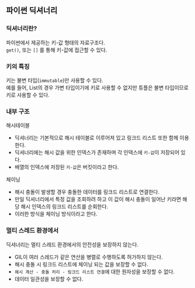 ## 파이썬 딕셔너리

### 딕셔너리란?
파이썬에서 제공하는 키-값 형태의 자료구조다.  
`get()`, 또는  `[]` 를 통해 키-값에 접근할 수 있다.

### 키의 특징
키는 불변 타입(`immutable`)만 사용할 수 있다.  
예를 들어, List의 경우 가변 타입이기에 키로 사용할 수 없지만 튜플은 불변 타입이므로 키로 사용할 수 있다.

### 내부 구조
해시테이블
- 딕셔너리는 기본적으로 해시 테이블로 이루어져 있고 링크드 리스트 또한 함께 이용한다.  
- 딕셔너리에는 해시 값을 위한 인덱스가 존재하며 각 인덱스에 `키-값`이 저장되어 있다.   
- 배열의 인덱스에 저장된 `키-값`은 버킷이라고 한다.  

체이닝
- 해시 충돌이 발생할 경우 충돌한 데이터를 링크드 리스트로 연결한다.  
- 만일 딕셔너리에서 특정 값을 조회하려 하고 이 값이 해시 충돌이 일어난 키라면 해당 해시 인덱스의 링크드 리스트를 순회한다.
- 이러한 방식을 체이닝 방식이라고 한다.

### 멀티 스레드 환경에서
딕셔너리는 멀티 스레드 환경에서의 안전성을 보장하지 않는다.
- GIL이 여러 스레드가 같은 연산을 병렬로 수행하도록 허가하지 않는다.
- 해시 충돌 시 링크드 리스트에 체이닝 되는 값을 보장할 수 없다.
- `해시 계산 - 충돌 처리 - 링크드 리스트 연결`에 대한 원자성을 보장할 수 없다.
- 데이터 일관성을 보장할 수 없다.